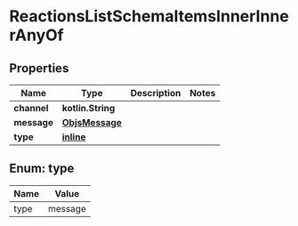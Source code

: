 
# ReactionsListSchemaItemsInnerInnerAnyOf

## Properties
Name | Type | Description | Notes
------------ | ------------- | ------------- | -------------
**channel** | **kotlin.String** |  | 
**message** | [**ObjsMessage**](ObjsMessage.md) |  | 
**type** | [**inline**](#Type) |  | 


<a name="Type"></a>
## Enum: type
Name | Value
---- | -----
type | message



